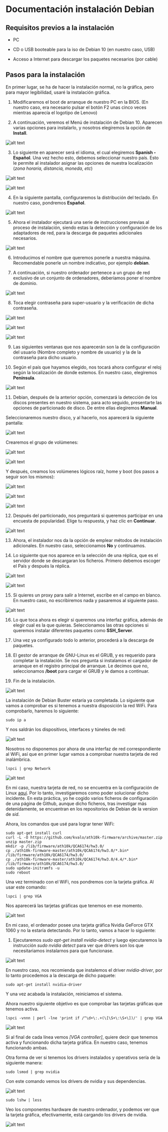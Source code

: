 # Documentación instalación Debian

## Requisitos previos a la instalación

* PC 

* CD o USB booteable para la iso de Debian 10 (en nuestro caso, USB)

* Acceso a Internet para descargar los paquetes necesarios (por cable)

## Pasos para la instalación

En primer lugar, se ha de hacer la instalación normal, no la gráfica, pero
para mayor legibilidad, usaré la instalación gráfica.

1. Modificaremos el boot de arranque de nuestro PC en la BIOS. (En nuestro caso, era
necesario pulsar el botón F2 unas cinco veces mientras aparecía el logotipo de Lenovo)

2. A continuación, veremos el Menú de instalación de Debian 10. Aparecen varias opciones
para instalarlo, y nosotros elegiremos la opción de **Install**.

![alt text](../Imágenes/paso2.png)

3. Lo siguiente en aparecer será el idioma, el cual elegiremos **Spanish - Español**. Una
vez hecho esto, debemos seleccionar nuestro país. Esto le permite al instalador asignar
las opciones de nuestra localización (_zona horaria, distancia, moneda, etc_)

![alt text](../Imágenes/paso3.png)

![alt text](../Imágenes/paso32.png)

4. En la siguiente pantalla, configuraremos la distribución del teclado. En nuestro caso,
pondremos **Español**.

![alt text](../Imágenes/paso4.png)

5. Ahora el instalador ejecutará una serie de instrucciones previas al proceso de
instalación, siendo estas la detección y configuración de los adaptadores de red, para la
descarga de paquetes adicionales necesarios.

![alt text](../Imágenes/paso5.png)

6. Introducimos el nombre que queremos ponerle a nuestra máquina. Recomendable ponerle
un nombre indicativo, por ejemplo **debian**.

7. A continuación, si nuestro ordenador pertenece a un grupo de red exclusivo de un
conjunto de ordenadores, deberíamos poner el nombre de dominio.

![alt text](../Imágenes/paso7.png)

8. Toca elegir contraseña para super-usuario y la verificación de dicha contraseña.

![alt text](../Imágenes/paso8.png)

![alt text](../Imágenes/paso82.png)

![alt text](../Imágenes/paso83.png)

9. Las siguientes ventanas que nos aparecerán son la de la configuración del usuario 
(Nombre completo y nombre de usuario) y la de la contraseña para dicho usuario.

10. Según el país que hayamos elegido, nos tocará ahora configurar el reloj según la
localización de donde estemos. En nuestro caso, elegiremos **Península**.

![alt text](../Imágenes/paso10.png)

11. Debian, después de la anterior opción, comenzará la detección de los discos presentes
en nuestro sistema, para acto seguido, presentarte las opciones de particionado de disco.
De entre ellas elegiremos **Manual**.

Seleccionaremos nuestro disco, y al hacerlo, nos aparecerá la siguiente pantalla:

![alt text](../Imágenes/paso11.png)

Crearemos el grupo de volúmenes:

![alt text](../Imágenes/paso112.png)

![alt text](../Imágenes/paso114.png)

Y después, creamos los volúmenes lógicos raíz, home y boot (los pasos a seguir son los
mismos):

![alt text](../Imágenes/paso115.png)

![alt text](../Imágenes/paso116.png)

![alt text](../Imágenes/paso118.png)

12. Después del particionado, nos preguntará si queremos participar en una encuesta de
popularidad. Elige tu respuesta, y haz clic en **Continuar**.

![alt text](../Imágenes/paso12.png)

13. Ahora, el instalador nos da la opción de emplear métodos de instalación 
adicionales. En nuestro caso, seleccionamos **No** y continuamos.

14. Lo siguiente que nos aparece en la selección de una réplica, que es el servidor donde 
se descargaran los ficheros. Primero debemos escoger el País y después la réplica.

![alt text](../Imágenes/paso14.png)

![alt text](../Imágenes/paso142.png)

15. Si quieres un proxy para salir a Internet, escribe en el campo en blanco. En nuestro
caso, no escribiremos nada y pasaremos al siguiente paso.

![alt text](../Imágenes/paso15.png)

16. Lo que toca ahora es elegir si queremos una interfaz gráfica, además de elegir cual 
es la que quieras. Seleccionamos las otras opciones si queremos instalar diferentes
paquetes como **SSH_Server**.

17. Una vez ya configurado todo lo anterior, procederá a la descarga de paquetes.

18. El gestor de arranque de GNU-Linux es el GRUB, y es requerido para completar 
la instalación. Se nos pregunta si instalamos el cargador de arranque en el registro
principal de arranque. Le decimos que no, seleccionamos **/boot** para cargar el GRUB
y le damos a continuar.

19. Fin de la instalación. 

![alt text](../Imágenes/paso19.png)
  
  
La instalación de Debian Buster estaría ya completada. Lo siguiente que vamos
a comprobar es si tenemos a nuestra disposición la red WiFi. Para comprobarlo,
haremos lo siguiente:

```sudo ip a```

Y nos saldrán los dispositivos, interfaces y túneles de red:

![alt text](../Imágenes/WiFi1.png)

Nosotros no disponemos por ahora de una interfaz de red correspondiente al WiFi,
así que en primer lugar vamos a comprobar nuestra tarjeta de red inalámbrica.

```lspci | grep Network```

![alt text](../Imágenes/pasoNetwork.png)

En mi caso, nuestra tarjeta de red, no se encuentra en la configuración de 
Linux [aquí](https://wiki.debian.org/es/WiFi). Por lo tanto, investigaremos
como poder solucionar dicho incidente. En esta práctica, yo he cogido varios
ficheros de configuración de una página de Github, aunque dicho ficheros,
tras investigar más detenidamente, se encuentran en los repositorios de Debian
de la version de _sid_.

Ahora, los comandos que usé para lograr tener WiFi:

```sudo apt-get install curl```  
```curl -L -O https://github.com/kvalo/ath10k-firmware/archive/master.zip```  
```unzip master.zip```  
```mkdir -p /lib/firmware/ath10k/QCA6174/hw3.0/```  
```cp ./ath10k-firmware-master/ath10k/QCA6174/hw3.0/*.bin* /lib/firmware/ath10k/QCA6174/hw3.0/```  
```cp ./ath10k-firmware-master/ath10k/QCA6174/hw3.0/4.4/*.bin*  /lib/firmware/ath10k/QCA6174/hw3.0/```  
```sudo update-initramfs -u```  
```sudo reboot```  

Una vez terminado con el WiFi, nos pondremos con la tarjeta gráfica. Al usar
este comando:

```lspci | grep VGA```

Nos aparecerá las tarjetas gráficas que tenemos en ese momento.

![alt text](../Imágenes/pasoIntel.png)

En mi caso, el ordenador posee una tarjeta gráfica Nvidia GeForce GTX 1060 y no
la estaría detectando. Por lo tanto, vamos a hacer lo siguiente:


1. Ejecutaremos _sudo apt-get install nvidia-detect_ y luego ejecutaremos 
la instrucción _sudo nvidia detect_ para ver que drivers son los que
necesitariamos instalarnos para que funcionase.

![alt text](../Imágenes/pasodetect.png)

En nuestro caso, nos recomienda que instalemos el driver _nvidia-driver_, por
lo tanto procedemos a la descarga de dicho paquete:

```sudo apt-get install nvidia-driver```

Y una vez acabada la instalación, reiniciamos el sistema.

Ahora nuestro siguiente objetivo es que comprobar las tarjetas gráficas que 
tenemos activa.

```lspci -vnnn | perl -lne 'print if /^\d+\:.+(\[\S+\:\S+\])/' | grep VGA```

![alt text](../Imágenes/pasofinal.png)

Si al final de cada línea vemos _[VGA controller]_, quiere decir que tenemos 
activa y funcionando dicha tarjeta gráfica. En nuestro caso, tenemos 
funcionando ambas.

Otra forma de ver si tenemos los drivers instalados y operativos sería de la
siguiente manera:

```sudo lsmod | grep nvidia```

Con este comando vemos los drivers de nvidia y sus dependencias.

![alt text](../Imágenes/lsmod.png)

```sudo lshw | less```

Veo los componentes hardware de nuestro ordenador, y podemos ver que la 
tarjeta gráfica, efectivamente, está cargando los drivers de nvidia.

![alt text](../Imágenes/lshw.png)



